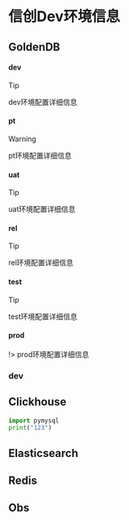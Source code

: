 # 信创Dev环境信息

## GoldenDB

<!-- tabs:start -->

#### **dev**

> [!tip]
> dev环境配置详细信息

#### **pt**

> [!warning]
> pt环境配置详细信息



#### **uat**

> [!tip]
> uat环境配置详细信息

#### **rel**

> [!tip]
> rel环境配置详细信息

#### **test**

> [!tip]
> test环境配置详细信息

#### **prod**

<!-- > [!attention] -->
!> prod环境配置详细信息

<!-- tabs:end -->

### dev


## Clickhouse

``` python
import pymysql
print("123")
```

## Elasticsearch

## Redis

## Obs